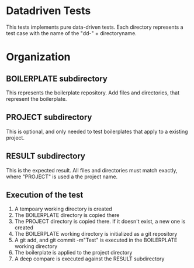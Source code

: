 # Datadriven Tests

This tests implements pure data-driven tests.
Each directory represents a test case with the name of the "dd-" + directoryname.

# Organization

## BOILERPLATE subdirectory

This represents the boilerplate repository. Add files and directories, that
represent the boilerplate.

## PROJECT subdirectory

This is optional, and only needed to test boilerplates that apply to a existing
project.

## RESULT subdirectory

This is the expected result. All files and directories must match exactly, where
"PROJECT" is used a the project name.

## Execution of the test

1. A tempoary working directory is created
2. The BOILERPLATE directory is copied there
3. The PROJECT directory is copied there. If it doesn't exist, a new one is created
4. The BOILERPLATE working directory is initialized as a git repository
5. A git add, and git commit -m"Test" is  executed in the BOILERPLATE working directory
6. The boilerplate is applied to the project directory
7. A deep compare is executed against the RESULT subdirectory